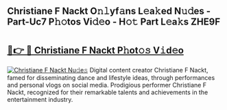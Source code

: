 ## Christiane F Nackt O𝚗𝚕yf𝚊ns L𝚎a𝚔ed N𝚞𝚍es - Part-Uc7 P𝚑𝚘tos Vi𝚍𝚎o - H𝚘𝚝 Part L𝚎a𝚔s ZHE9F

# <h2><a href="http://kf0kl0d.oniu.top/?m=Christiane+F+Nackt">🔗👉 🔴 Christiane F Nackt P𝚑ot𝚘𝚜 V𝚒d𝚎o</a></h2>

[![Christiane F Nackt Nu𝚍e𝚜](https://i.imgur.com/0qMVB7G.gif)](http://kf0kl0d.oniu.top/?m=Christiane+F+Nackt)
Digital content creator Christiane F Nackt, famed for disseminating dance and lifestyle ideas, through performances and personal vlogs on social media. Prodigious performer Christiane F Nackt, recognized for their remarkable talents and achievements in the entertainment industry.  
